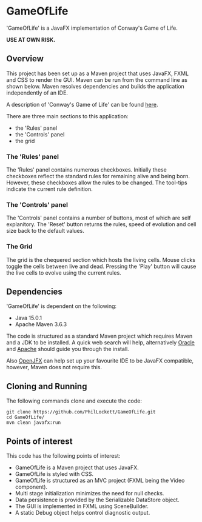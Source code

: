 # GameOfLife
'GameOfLife' is a JavaFX implementation of Conway's Game of Life.

**USE AT OWN RISK.**

## Overview
This project has been set up as a Maven project that uses JavaFX, FXML and 
CSS to render the GUI.
Maven can be run from the command line as shown below.
Maven resolves dependencies and builds the application independently of an IDE.

A description of 'Conway's Game of Life' can be found 
[here](https://en.wikipedia.org/wiki/Conway%27s_Game_of_Life).

There are three main sections to this application:
 * the 'Rules' panel
 * the 'Controls' panel
 * the grid

### The 'Rules' panel
The 'Rules' panel contains numerous checkboxes.
Initially these checkboxes reflect the standard rules for remaining alive and
being born.
However, these checkboxes allow the rules to be changed.
The tool-tips indicate the current rule definition.

### The 'Controls' panel
The 'Controls' panel contains a number of buttons, most of which are self 
explanitory.
The 'Reset' button returns the rules, speed of evolution and cell size back to 
the default values.

### The Grid
The grid is the chequered section which hosts the living cells.
Mouse clicks toggle the cells between live and dead.
Pressing the 'Play' button will cause the live cells to evolve using the 
current rules.

## Dependencies
'GameOfLife' is dependent on the following:

  * Java 15.0.1
  * Apache Maven 3.6.3

The code is structured as a standard Maven project which requires Maven and a 
JDK to be installed. A quick web search will help, alternatively
[Oracle](https://www.java.com/en/download/) and 
[Apache](https://maven.apache.org/install.html) should guide you through the
install.

Also [OpenJFX](https://openjfx.io/openjfx-docs/) can help set up your 
favourite IDE to be JavaFX compatible, however, Maven does not require this.

## Cloning and Running
The following commands clone and execute the code:

	git clone https://github.com/PhilLockett/GameOfLife.git
	cd GameOfLife/
	mvn clean javafx:run

## Points of interest
This code has the following points of interest:

  * GameOfLife is a Maven project that uses JavaFX.
  * GameOfLife is styled with CSS.
  * GameOfLife is structured as an MVC project (FXML being the Video component).
  * Multi stage initialization minimizes the need for null checks. 
  * Data persistence is provided by the Serializable DataStore object.
  * The GUI is implemented in FXML using SceneBuilder.
  * A static Debug object helps control diagnostic output.
